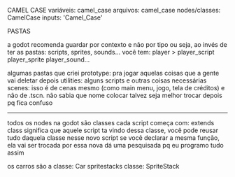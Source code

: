 CAMEL CASE
variáveis: camel_case
arquivos: camel_case
nodes/classes: CamelCase
inputs: 'Camel_Case'

PASTAS

a godot recomenda guardar por contexto e não por tipo
ou seja, ao invés de ter as pastas: scripts, sprites, sounds...
você tem: player >
		player_script
		player_sprite
		player_sound...

algumas pastas que criei
prototype: pra jogar aquelas coisas que a gente vai deletar depois
utilities: alguns scripts e outras coisas necessárias
scenes: isso é de cenas mesmo (como main menu, jogo, tela de créditos) e não de .tscn. não sabia que nome colocar talvez seja melhor trocar depois pq fica confuso

-------------------

todos os nodes na godot são classes
cada script começa com: extends class
significa que aquele script ta vindo dessa classe, você pode reusar tudo daquela classe nesse novo script
se você declarar a mesma função, ela vai ser trocada por essa nova
dá uma pesquisada pq eu programo tudo assim

os carros são a classe: Car
spritestacks classe: SpriteStack
